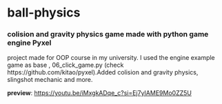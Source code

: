 # ball-physics
### colision and gravity physics game made with python game engine Pyxel

<p>project made for OOP course in my university. I used the engine example game as base , 06_click_game.py (check https://github.com/kitao/pyxel).Added colision and gravity physics, slingshot mechanic and more.</p>

**preview**: https://youtu.be/iMxgkADqe_c?si=Ej7yIAME9Mo0ZZ5U
